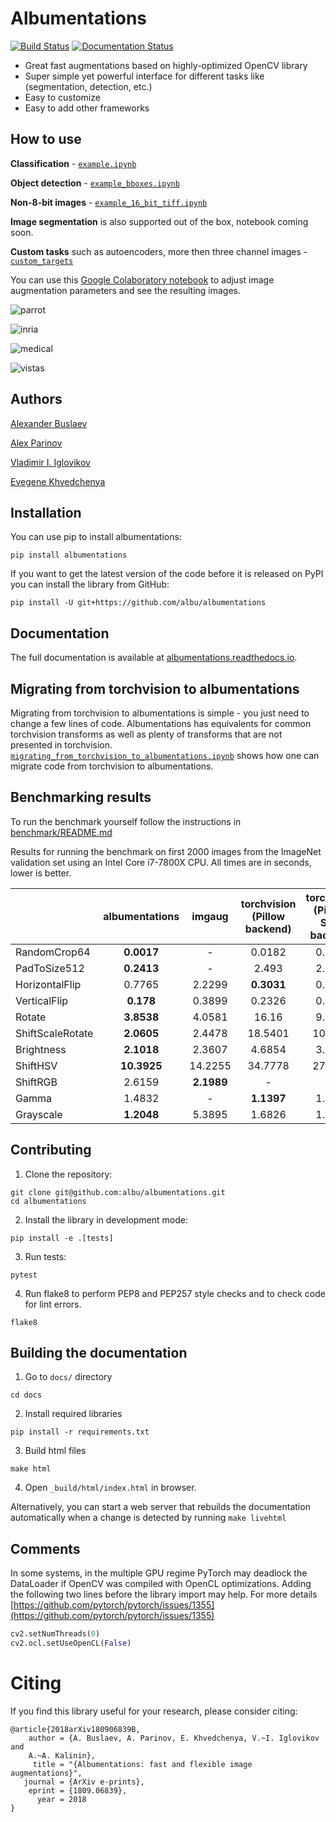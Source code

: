 # Albumentations
[![Build Status](https://travis-ci.org/albu/albumentations.svg?branch=master)](https://travis-ci.org/albu/albumentations)
[![Documentation Status](https://readthedocs.org/projects/albumentations/badge/?version=latest)](https://albumentations.readthedocs.io/en/latest/?badge=latest)

* Great fast augmentations based on highly-optimized OpenCV library
* Super simple yet powerful interface for different tasks like (segmentation, detection, etc.)
* Easy to customize
* Easy to add other frameworks


## How to use
**Classification** - [`example.ipynb`](notebooks/example.ipynb)

**Object detection** - [`example_bboxes.ipynb`](notebooks/example_bboxes.ipynb)

**Non-8-bit images** - [`example_16_bit_tiff.ipynb`](notebooks/example_16_bit_tiff.ipynb)

**Image segmentation** is also supported out of the box, notebook coming soon.

**Custom tasks** such as autoencoders, more then three channel images - [`custom_targets`](https://gist.github.com/poxyu/799b359d7f87205b7c4288691ab019dc)

You can use this [Google Colaboratory notebook](https://colab.research.google.com/drive/1JuZ23u0C0gx93kV0oJ8Mq0B6CBYhPLXy#scrollTo=GwFN-In3iagp&forceEdit=true&offline=true&sandboxMode=true)
to adjust image augmentation parameters and see the resulting images.

![parrot](https://habrastorage.org/webt/bd/ne/rv/bdnerv5ctkudmsaznhw4crsdfiw.jpeg)

![inria](https://habrastorage.org/webt/su/wa/np/suwanpeo6ww7wpwtobtrzd_cg20.jpeg)

![medical](https://habrastorage.org/webt/1i/fi/wz/1ifiwzy0lxetc4nwjvss-71nkw0.jpeg)

![vistas](https://habrastorage.org/webt/rz/-h/3j/rz-h3jalbxic8o_fhucxysts4tc.jpeg)

## Authors
[Alexander Buslaev](https://www.linkedin.com/in/al-buslaev/)

[Alex Parinov](https://www.linkedin.com/in/alex-parinov/)

[Vladimir I. Iglovikov](https://www.linkedin.com/in/iglovikov/)

[Evegene Khvedchenya](https://www.linkedin.com/in/cvtalks/)

## Installation
You can use pip to install albumentations:
```
pip install albumentations
```

If you want to get the latest version of the code before it is released on PyPI you can install the library from GitHub:
```
pip install -U git+https://github.com/albu/albumentations
```

## Documentation
The full documentation is available at [albumentations.readthedocs.io](https://albumentations.readthedocs.io/en/latest/).


## Migrating from torchvision to albumentations

Migrating from torchvision to albumentations is simple - you just need to change a few lines of code. 
Albumentations has equivalents for common torchvision transforms as well as plenty of transforms that are not presented in torchvision.
[`migrating_from_torchvision_to_albumentations.ipynb`](notebooks/migrating_from_torchvision_to_albumentations.ipynb) shows how one can migrate code from torchvision to albumentations.


## Benchmarking results
To run the benchmark yourself follow the instructions in [benchmark/README.md](benchmark/README.md)

Results for running the benchmark on first 2000 images from the ImageNet validation set using an Intel Core i7-7800X CPU. All times are in seconds, lower is better.

|                   | albumentations  |  imgaug  | torchvision<br> (Pillow backend)| torchvision<br> (Pillow-SIMD backend) |  Keras   |
|-------------------|:---------------:|:--------:|:-------------------------------:|:-------------------------------------:|:--------:|
| RandomCrop64      |    **0.0017**   |    -     |             0.0182              |               0.0182                  |    -     |
| PadToSize512      |    **0.2413**   |    -     |             2.493               |               2.3682                  |    -     |
| HorizontalFlip    |     0.7765      |  2.2299  |           **0.3031**            |               0.3054                  |  2.0508  |
| VerticalFlip      |    **0.178**    |  0.3899  |             0.2326              |               0.2308                  |  0.1799  |
| Rotate            |    **3.8538**   |  4.0581  |             16.16               |               9.5011                  | 50.8632  |
| ShiftScaleRotate  |    **2.0605**   |  2.4478  |            18.5401              |              10.6062                  | 47.0568  |
| Brightness        |    **2.1018**   |  2.3607  |             4.6854              |               3.4814                  |  9.9237  |
| ShiftHSV          |    **10.3925**  | 14.2255  |            34.7778              |              27.0215                  |    -     |
| ShiftRGB          |     2.6159      |**2.1989**|               -                 |                 -                     |  3.0598  |
| Gamma             |     1.4832      |    -     |            **1.1397**           |               1.1447                  |    -     |
| Grayscale         |    **1.2048**   |  5.3895  |             1.6826              |               1.2721                  |    -     |



## Contributing
1. Clone the repository:
```
git clone git@github.com:albu/albumentations.git
cd albumentations
```
2. Install the library in development mode:
```
pip install -e .[tests]
```
3. Run tests:
```
pytest
```
4. Run flake8 to perform PEP8 and PEP257 style checks and to check code for lint errors.
```
flake8
```

## Building the documentation
1. Go to `docs/` directory
```
cd docs
```
2. Install required libraries
```
pip install -r requirements.txt
```
3. Build html files
```
make html
```
4. Open `_build/html/index.html` in browser.

Alternatively, you can start a web server that rebuilds the documentation
automatically when a change is detected by running `make livehtml`


## Comments
In some systems, in the multiple GPU regime PyTorch may deadlock the DataLoader if OpenCV was compiled with OpenCL optimizations. Adding the following two lines before the library import may help. For more details [https://github.com/pytorch/pytorch/issues/1355](https://github.com/pytorch/pytorch/issues/1355) 

```python
cv2.setNumThreads(0)	
cv2.ocl.setUseOpenCL(False)
```

# Citing

If you find this library useful for your research, please consider citing:

```
@article{2018arXiv180906839B,
    author = {A. Buslaev, A. Parinov, E. Khvedchenya, V.~I. Iglovikov and 
	A.~A. Kalinin},
     title = "{Albumentations: fast and flexible image augmentations}",
   journal = {ArXiv e-prints},
    eprint = {1809.06839}, 
      year = 2018      
}
```

